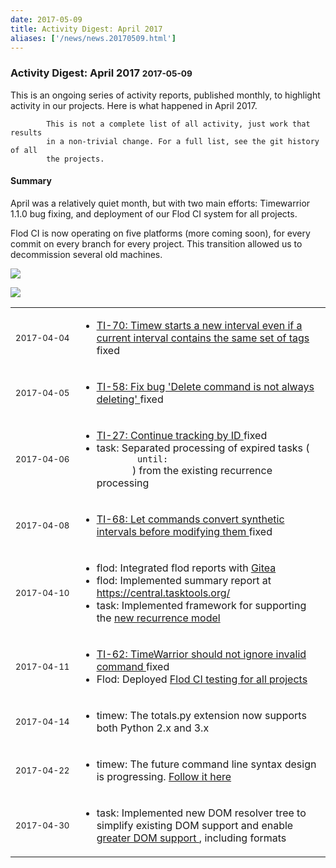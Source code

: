 ```yaml
---
date: 2017-05-09
title: Activity Digest: April 2017
aliases: ['/news/news.20170509.html']
---
```

<div class="col-md-8 main">
 <div class="row">
  <h3>
   Activity Digest: April 2017
   <small>
    2017-05-09
   </small>
  </h3>
  <p>
   This is an ongoing series of activity reports, published monthly,
            to highlight activity in our projects. Here is what happened in
            April 2017.

            This is not a complete list of all activity, just work that results
            in a non-trivial change. For a full list, see the git history of all
            the projects.
  </p>
  <div class="callout callout-info">
   <h4>
    Summary
   </h4>
   <p>
    April was a relatively quiet month, but with two main efforts:
              Timewarrior 1.1.0 bug fixing, and deployment of our Flod CI system
              for all projects.
   </p>
   <p>
    Flod CI is now operating on five platforms (more coming soon),
              for every commit on every branch for every project.
              This transition allowed us to decommission several old machines.
   </p>
   <p>
    <img class="img-responsive" src="/news/images/central.png"/>
   </p>
   <p>
    <img class="img-responsive" src="/news/images/tw.png"/>
   </p>
  </div>
  <table class="table table-striped table-compact">
   <tr>
    <td style="white-space: nowrap;">
     <small>
      2017-04-04
     </small>
    </td>
    <td>
     <ul>
      <li>
       <a href="https://bug.tasktools.org/browse/TI-70">
        TI-70: Timew starts a new interval even if a current interval contains the same set of tags
       </a>
       fixed
      </li>
     </ul>
    </td>
   </tr>
   <tr>
    <td>
     <small>
      2017-04-05
     </small>
    </td>
    <td>
     <ul>
      <li>
       <a href="https://bug.tasktools.org/browse/TI-58">
        TI-58: Fix bug 'Delete command is not always deleting'
       </a>
       fixed
      </li>
     </ul>
    </td>
   </tr>
   <tr>
    <td>
     <small>
      2017-04-06
     </small>
    </td>
    <td>
     <ul>
      <li>
       <a href="https://bug.tasktools.org/browse/TI-27">
        TI-27: Continue tracking by ID
       </a>
       fixed
      </li>
      <li>
       task: Separated processing of expired tasks (
       <code>
        until:
       </code>
       ) from the existing recurrence processing
      </li>
     </ul>
    </td>
   </tr>
   <tr>
    <td>
     <small>
      2017-04-08
     </small>
    </td>
    <td>
     <ul>
      <li>
       <a href="https://bug.tasktools.org/browse/TI-68">
        TI-68: Let commands convert synthetic intervals before modifying them
       </a>
       fixed
      </li>
     </ul>
    </td>
   </tr>
   <tr>
    <td>
     <small>
      2017-04-10
     </small>
    </td>
    <td>
     <ul>
      <li>
       flod: Integrated flod reports with
       <a href="https://git.tasktools.org">
        Gitea
       </a>
      </li>
      <li>
       flod: Implemented summary report at
       <a href="https://central.tasktools.org/">
        https://central.tasktools.org/
       </a>
      </li>
      <li>
       task: Implemented framework for supporting the
       <a href="https://taskwarrior.org/docs/design/recurrence.html">
        new recurrence model
       </a>
      </li>
     </ul>
    </td>
   </tr>
   <tr>
    <td>
     <small>
      2017-04-11
     </small>
    </td>
    <td>
     <ul>
      <li>
       <a href="https://bug.tasktools.org/browse/TI-62">
        TI-62: TimeWarrior should not ignore invalid command
       </a>
       fixed
      </li>
      <li>
       Flod: Deployed
       <a href="https://central.tasktools.org">
        Flod CI testing for all projects
       </a>
      </li>
     </ul>
    </td>
   </tr>
   <tr>
    <td>
     <small>
      2017-04-14
     </small>
    </td>
    <td>
     <ul>
      <li>
       timew: The totals.py extension now supports both Python 2.x and 3.x
      </li>
     </ul>
    </td>
   </tr>
   <tr>
    <td>
     <small>
      2017-04-22
     </small>
    </td>
    <td>
     <ul>
      <li>
       timew: The future command line syntax design is progressing.
       <a href="https://git.tasktools.org/TM/timew/src/1.1.0/doc/rfc_command_definition.md">
        Follow it here
       </a>
      </li>
     </ul>
    </td>
   </tr>
   <tr>
    <td>
     <small>
      2017-04-30
     </small>
    </td>
    <td>
     <ul>
      <li>
       task: Implemented new DOM resolver tree to simplify existing DOM support and enable
       <a href="https://taskwarrior.org/docs/design/recurrence.html">
        greater DOM support
       </a>
       , including formats
      </li>
     </ul>
    </td>
   </tr>
  </table>
  <br/>
  <br/>
 </div>
</div>

